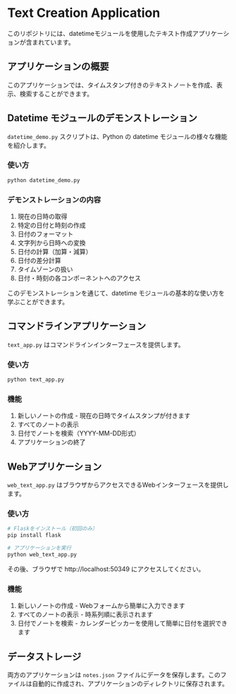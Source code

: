 # Text Creation Application

このリポジトリには、datetimeモジュールを使用したテキスト作成アプリケーションが含まれています。

## アプリケーションの概要

このアプリケーションでは、タイムスタンプ付きのテキストノートを作成、表示、検索することができます。

## Datetime モジュールのデモンストレーション

`datetime_demo.py` スクリプトは、Python の datetime モジュールの様々な機能を紹介します。

### 使い方

```bash
python datetime_demo.py
```

### デモンストレーションの内容

1. 現在の日時の取得
2. 特定の日付と時刻の作成
3. 日付のフォーマット
4. 文字列から日時への変換
5. 日付の計算（加算・減算）
6. 日付の差分計算
7. タイムゾーンの扱い
8. 日付・時刻の各コンポーネントへのアクセス

このデモンストレーションを通じて、datetime モジュールの基本的な使い方を学ぶことができます。

## コマンドラインアプリケーション

`text_app.py` はコマンドラインインターフェースを提供します。

### 使い方

```bash
python text_app.py
```

### 機能

1. 新しいノートの作成 - 現在の日時でタイムスタンプが付きます
2. すべてのノートの表示
3. 日付でノートを検索（YYYY-MM-DD形式）
4. アプリケーションの終了

## Webアプリケーション

`web_text_app.py` はブラウザからアクセスできるWebインターフェースを提供します。

### 使い方

```bash
# Flaskをインストール（初回のみ）
pip install flask

# アプリケーションを実行
python web_text_app.py
```

その後、ブラウザで http://localhost:50349 にアクセスしてください。

### 機能

1. 新しいノートの作成 - Webフォームから簡単に入力できます
2. すべてのノートの表示 - 時系列順に表示されます
3. 日付でノートを検索 - カレンダーピッカーを使用して簡単に日付を選択できます

## データストレージ

両方のアプリケーションは `notes.json` ファイルにデータを保存します。このファイルは自動的に作成され、アプリケーションのディレクトリに保存されます。
